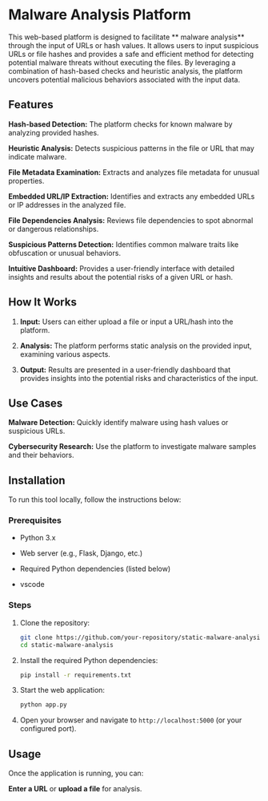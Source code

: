 
#  Malware Analysis Platform

This web-based platform is designed to facilitate ** malware analysis** through the input of URLs or hash values. It allows users to input suspicious URLs or file hashes and provides a safe and efficient method for detecting potential malware threats without executing the files. By leveraging a combination of hash-based checks and heuristic analysis, the platform uncovers potential malicious behaviors associated with the input data.

## Features
**Hash-based Detection:** The platform checks for known malware by analyzing provided hashes.
 
**Heuristic Analysis:** Detects suspicious patterns in the file or URL that may indicate malware.
 
**File Metadata Examination:** Extracts and analyzes file metadata for unusual properties.
 
**Embedded URL/IP Extraction:** Identifies and extracts any embedded URLs or IP addresses in the analyzed file.
 
**File Dependencies Analysis:** Reviews file dependencies to spot abnormal or dangerous relationships.
 
**Suspicious Patterns Detection:** Identifies common malware traits like obfuscation or unusual behaviors.
 
**Intuitive Dashboard:** Provides a user-friendly interface with detailed insights and results about the potential risks of a given URL or hash.

## How It Works

1. **Input:**
Users can either upload a file or input a URL/hash into the platform.

2. **Analysis:**
The platform performs static analysis on the provided input, examining various aspects.
 
3. **Output:**
Results are presented in a user-friendly dashboard that provides insights into the potential risks and characteristics of the input.

## Use Cases

**Malware Detection:**
Quickly identify malware using hash values or suspicious URLs.

**Cybersecurity Research:**
Use the platform to investigate malware samples and their behaviors.


## Installation

To run this tool locally, follow the instructions below:

### Prerequisites

- Python 3.x

- Web server (e.g., Flask, Django, etc.)

- Required Python dependencies (listed below)

- vscode

### Steps

1. Clone the repository:

   ```bash
   git clone https://github.com/your-repository/static-malware-analysis
   cd static-malware-analysis
   ```

2. Install the required Python dependencies:

   ```bash
   pip install -r requirements.txt
   ```

3. Start the web application:

   ```bash
   python app.py
   ```

4. Open your browser and navigate to `http://localhost:5000` (or your configured port).

## Usage

Once the application is running, you can:

**Enter a URL** or **upload a file** for analysis.

  
